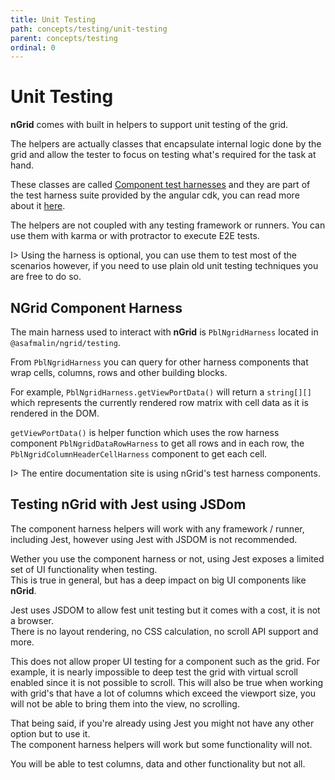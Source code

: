 ```yaml
---
title: Unit Testing
path: concepts/testing/unit-testing
parent: concepts/testing
ordinal: 0
---
```

# Unit Testing

**nGrid** comes with built in helpers to support unit testing of the grid.

The helpers are actually classes that encapsulate internal logic done by the grid and allow the tester to focus on testing
what's required for the task at hand.

These classes are called [Component test harnesses](https://material.angular.io/cdk/test-harnesses/overview) and they are part
of the test harness suite provided by the angular cdk, you can read more about it [here](https://material.angular.io/cdk/test-harnesses/overview).

The helpers are not coupled with any testing framework or runners. You can use them with karma or with protractor to execute E2E tests.

I> Using the harness is optional, you can use them to test most of the scenarios however, if you need to use plain old unit testing
techniques you are free to do so.

## NGrid Component Harness

The main harness used to interact with **nGrid** is `PblNgridHarness` located in `@asafmalin/ngrid/testing`.  

From `PblNgridHarness` you can query for other harness components that wrap cells, columns, rows and other building blocks.

For example, `PblNgridHarness.getViewPortData()` will return a `string[][]` which represents the currently rendered row matrix
with cell data as it is rendered in the DOM.

`getViewPortData()` is helper function which uses the row harness component `PblNgridDataRowHarness` to get all rows
and in each row, the `PblNgridColumnHeaderCellHarness` component to get each cell.

I> The entire documentation site is using nGrid's test harness components.

## Testing nGrid with Jest using JSDom

The component harness helpers will work with any framework / runner, including Jest, however using Jest with JSDOM is not
recommended.

Wether you use the component harness or not, using Jest exposes a limited set of UI functionality when testing.  
This is true in general, but has a deep impact on big UI components like **nGrid**.

Jest uses JSDOM to allow fest unit testing but it comes with a cost, it is not a browser.  
There is no layout rendering, no CSS calculation, no scroll API support and more.

This does not allow proper UI testing for a component such as the grid.
For example, it is nearly impossible to deep test the grid with virtual scroll enabled since it is not possible to scroll.
This will also be true when working with grid's that have a lot of columns which exceed the viewport size, you will not be able
to bring them into the view, no scrolling.

That being said, if you're already using Jest you might not have any other option but to use it.  
The component harness helpers will work but some functionality will not.

You will be able to test columns, data and other functionality but not all.
